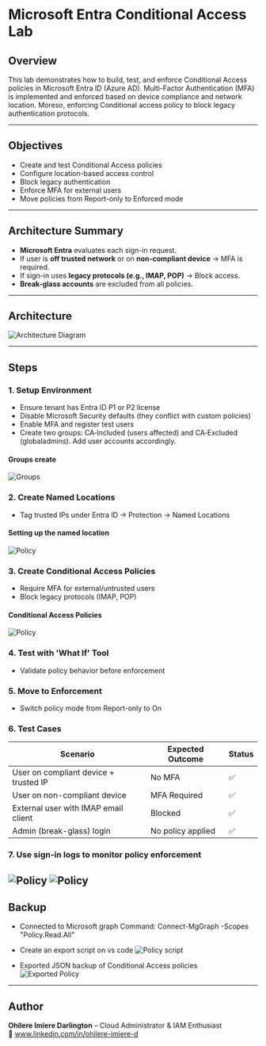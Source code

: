# Microsoft Entra Conditional Access Lab

## Overview
This lab demonstrates how to build, test, and enforce Conditional Access policies in Microsoft Entra ID (Azure AD). Multi-Factor Authentication (MFA) is implemented and enforced based on device compliance and network location. Moreso, enforcing Conditional access policy to block legacy authentication protocols.

---

## Objectives
- Create and test Conditional Access policies
- Configure location-based access control
- Block legacy authentication
- Enforce MFA for external users
- Move policies from Report-only to Enforced mode

---

## Architecture Summary

- **Microsoft Entra** evaluates each sign-in request.
- If user is **off trusted network** or on **non-compliant device** → MFA is required.
- If sign-in uses **legacy protocols (e.g., IMAP, POP)** → Block access.
- **Break-glass accounts** are excluded from all policies.
---

## Architecture
![Architecture Diagram](https://imgur.com/ppukOmR.png)

---

## Steps

### 1. Setup Environment
- Ensure tenant has Entra ID P1 or P2 license
- Disable Microsoft Security defaults (they conflict with custom policies)
- Enable MFA and register test users
- Create two groups: CA‑Included (users affected) and CA‑Excluded (globaladmins). Add user accounts accordingly.


#### Groups create
![Groups](https://imgur.com/SEDMudd.png)


### 2. Create Named Locations
- Tag trusted IPs under Entra ID → Protection → Named Locations

#### Setting up the named location
![Policy](https://imgur.com/DGm6Ojw.png)

### 3. Create Conditional Access Policies
- Require MFA for external/untrusted users
- Block legacy protocols (IMAP, POP)

#### Conditional Access Policies
![Policy](https://imgur.com/cV8ezwm.png)

### 4. Test with 'What If' Tool
- Validate policy behavior before enforcement

### 5. Move to Enforcement
- Switch policy mode from Report-only to On

### 6. Test Cases

| Scenario                                    | Expected Outcome | Status |
|---------------------------------------------|------------------|--------|
| User on compliant device + trusted IP       | No MFA           | ✅      |
| User on non-compliant device                | MFA Required     | ✅      |
| External user with IMAP email client        | Blocked          | ✅      |
| Admin (break-glass) login                   | No policy applied| ✅      |

### 7. Use sign-in logs to monitor policy enforcement
![Policy](https://imgur.com/a9Y37fb.png)
![Policy](https://imgur.com/lEzLw7t.png)
---



## Backup
-	Connected to Microsoft graph
 		Command: Connect-MgGraph -Scopes "Policy.Read.All"

-	Create an export script on vs code
![Policy script](https://imgur.com/gFmoKtS.png)

- Exported JSON backup of Conditional Access policies
![Exported Policy](https://imgur.com/LPkKEBp.png)


---

## Author
**Ohilere Imiere Darlington** – Cloud Administrator & IAM Enthusiast  
🔗 www.linkedin.com/in/ohilere-imiere-d
